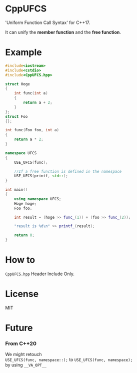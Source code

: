 # CppUFCS
'Uniform Function Call Syntax' for C++17.  
  
  It can unify the **member function** and the **free function**.

# Example

```cpp
#include<iostream>
#include<cstdio>
#include<CppUFCS.hpp>

struct Hoge
{
	int func(int a)
	{
		return a + 2;
	}
};
struct Foo
{};

int func(Foo foo, int a)
{
	return a * 2;
}

namespace UFCS
{
	USE_UFCS(func);

	//If a free function is defined in the namespace 
	USE_UFCS(printf, std::);
}

int main()
{
	using namespace UFCS;
	Hoge hoge;
	Foo foo;

	int result = (hoge >> func_(1)) + (foo >> func_(2));

	"result is %d\n" >> printf_(result);

	return 0;
}
```
# How to
`CppUFCS.hpp` Header Include Only.

# License
MIT

# Future

### From C++20
We might retouch  
`USE_UFCS(func, namespace::);` to `USE_UFCS(func, namespace);`  
 by using `__VA_OPT__`
